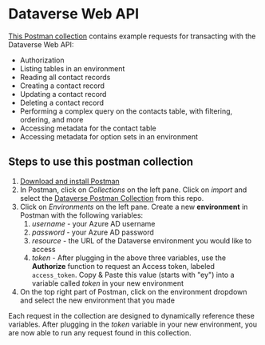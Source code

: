 # Dataverse Web API
[This Postman collection](./Dataverse%20Web%20API.postman_collection.json) contains example requests for transacting with the Dataverse Web API:
- Authorization
- Listing tables in an environment
- Reading all contact records
- Creating a contact record
- Updating a contact record
- Deleting a contact record
- Performing a complex query on the contacts table, with filtering, ordering, and more
- Accessing metadata for the contact table
- Accessing metadata for option sets in an environment

## Steps to use this postman collection
1. [Download and install Postman](https://www.postman.com/downloads/)
2. In Postman, click on *Collections* on the left pane. Click on *import* and select the [Dataverse Postman Collection](./Dataverse%20Web%20API.postman_collection.json) from this repo.
3. Click on *Environments* on the left pane. Create a new **environment** in Postman with the following variables:
    1. *username* - your Azure AD username
    2. *password* - your Azure AD password
    3. *resource* - the URL of the Dataverse environment you would like to access
    4. *token* - After plugging in the above three variables, use the **Authorize** function to request an Access token, labeled `access_token`. Copy & Paste this value (starts with "ey") into a variable called *token* in your new environment
4. On the top right part of Postman, click on the environment dropdown and select the new environment that you made

Each request in the collection are designed to dynamically reference these variables. After plugging in the *token* variable in your new environment, you are now able to run any request found in this collection.